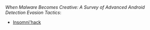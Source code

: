 
*When Malware Becomes Creative: A Survey of Advanced Android Detection Evasion Tactics*:
- [Insomni'hack](https://www.insomnihack.ch/talks-2024/#RVCRQF) 


